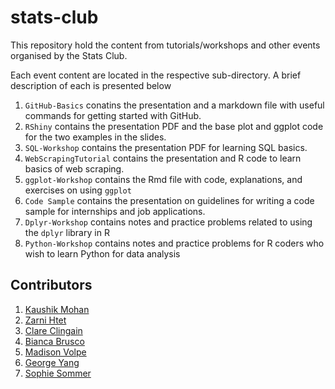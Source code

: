 # stats-club
This repository hold the content from tutorials/workshops and other events organised by the Stats Club.

Each event content are located in the respective sub-directory. A brief description of each is presented below

1. `GitHub-Basics` conatins the presentation and a markdown file with useful commands for getting started with GitHub.
2. `RShiny` contains the presentation PDF and the base plot and ggplot code for the two examples in the slides.
3. `SQL-Workshop` contains the presentation PDF for learning SQL basics. 
4. `WebScrapingTutorial` contains the presentation and R code to learn basics of web scraping.
5. `ggplot-Workshop` contains the Rmd file with code, explanations, and exercises on using `ggplot`
6. `Code Sample` contains the presentation on guidelines for writing a code sample for internships and job applications.
7. `Dplyr-Workshop` contains notes and practice problems related to using the `dplyr` library in R
9. `Python-Workshop` contains notes and practice problems for R coders who wish to learn Python for data analysis

## Contributors
1. [Kaushik Mohan](https://github.com/kaushik12/)
2. [Zarni Htet](https://github.com/ZarniHtet13)
3. [Clare Clingain](https://github.com/CClingain)
4. [Bianca Brusco](https://github.com/biabbiassago)
5. [Madison Volpe](https://github.com/madisonvolpe)
6. [George Yang](https://github.com/georgemag121/)
7. [Sophie Sommer](https://github.com/sophiesommer/)

